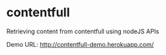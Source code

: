 # contentfull
Retrieving content from contentfull using nodeJS APIs

Demo URL: http://contentfull-demo.herokuapp.com/
